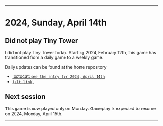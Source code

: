 
***

# 2024, Sunday, April 14th

## Did not play Tiny Tower

<!-- TODO: For each weekly entry, make sure the date is correct. The day of the week should be modified in 4 places !-->

I did not play Tiny Tower today. Starting 2024, February 12th, this game has transitioned from a daily game to a weekly game.

Daily updates can be found at the home repository

- [:octocat: `see the entry for 2024, April 14th`](https://github.com/seanpm2001/SeansLifeArchive_Images_TinyTower/tree/master/tiny%20tower/2024/04_April/14/) 
- [`(alt link)`](/tiny%20tower/2024/04_April/14/)

## Next session

This game is now played only on Monday. Gameplay is expected to resume on 2024, Monday, April 15th.

***
